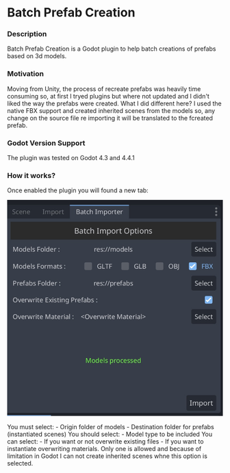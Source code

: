 # Batch Prefab Creation
### Description
Batch Prefab Creation is a Godot plugin to help batch creations of prefabs based on 3d models.

### Motivation
Moving from Unity, the process of recreate prefabs was heavily time consuming so, at first I tryed plugins but where not updated and I didn't liked the way the prefabs were created.
What I did different here? I used the native FBX support and created inherited scenes from the models so, any change on the source file re importing it will be translated to the fcreated prefab.


### Godot Version Support
The plugin was tested on Godot 4.3 and 4.4.1


### How it works?
Once enabled the plugin you will found a new tab:
	
![image-1](addons/batch_prebab_creation/image-1.jpg)

You must select:
	- Origin folder of models
	- Destination folder for prefabs (instantiated scenes)
You should select:
	- Model type to be included
You can select:
	- If you want or not overwrite existing files
	- If you want to instantiate overwriting materials. Only one is allowed and because of limitation in Godot I can not create inherited scenes whne this option is selected.
	
